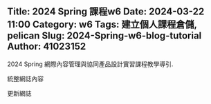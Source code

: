 Title: 2024 Spring 課程w6
Date: 2024-03-22 11:00
Category: w6
Tags: 建立個人課程倉儲, pelican
Slug: 2024-Spring-w6-blog-tutorial
Author: 41023152
---

2024 Spring 網際內容管理與協同產品設計實習課程教學導引.

<!-- PELICAN_END_SUMMARY -->

統整網誌內容

更新網誌
